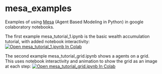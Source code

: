 # mesa_examples
Examples of using [Mesa](https://github.com/projectmesa/mesa) (Agent Based Modeling in Python) in google colaboratory notebooks.

The first example mesa_tutorial_1.ipynb is the basic wealth accumulation tutorial, with added notebook interactivity: [![Open mesa_tutorial_1.ipynb In Colab](https://colab.research.google.com/assets/colab-badge.svg)](https://colab.research.google.com/github/danadler-dev/mesa_examples/blob/main/mesa_tutorial_1.ipynb)

The second example mesa_tutorial_grid.ipynb shows a agents on a grid. This uses notebook interactivity and animation to show the grid as an image at each step: [![Open mesa_tutorial_grid.ipynb In Colab](https://colab.research.google.com/assets/colab-badge.svg)](https://colab.research.google.com/github/danadler-dev/mesa_examples/blob/main/mesa_tutorial_grid.ipynb)
